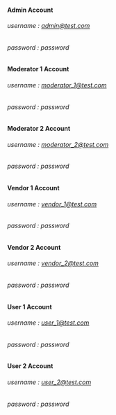 #### Admin Account
###### username    :   admin@test.com
###### password    :   password

#### Moderator 1 Account
###### username    :   moderator_1@test.com
###### password    :   password

#### Moderator 2 Account
###### username    :   moderator_2@test.com
###### password    :   password


#### Vendor 1 Account
###### username    :   vendor_1@test.com
###### password    :   password

#### Vendor 2 Account
###### username    :   vendor_2@test.com
###### password    :   password


#### User 1 Account
###### username    :   user_1@test.com
###### password    :   password

#### User 2 Account
###### username    :   user_2@test.com
###### password    :   password

